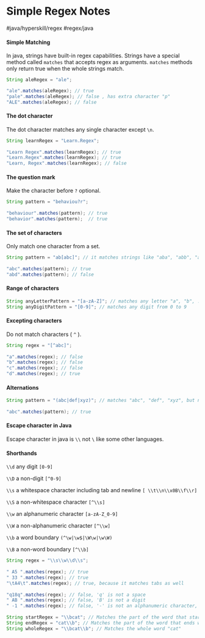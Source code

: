 # Simple Regex Notes
#java/hyperskill/regex #regex/java

#### Simple Matching

In java, strings have built-in regex capabilities. Strings have a special method called `matches` that accepts regex as arguments. `matches` methods only return true when the whole strings match.

```java
String aleRegex = "ale";

"ale".matches(aleRegex); // true
"pale".matches(aleRegex); // false , has extra character "p"
"ALE".matches(aleRegex); // false
```

#### The dot character

The dot character matches any single character except `\n`.

```java
String learnRegex = "Learn.Regex";
 
"Learn Regex".matches(learnRegex); // true
"Learn.Regex".matches(learnRegex); // true
"Learn, Regex".matches(learnRegex); // false
```

#### The question mark

Make the character before `?` optional.

```java
String pattern = "behaviou?r";
 
"behaviour".matches(pattern); // true
"behavior".matches(pattern);  // true
```

#### The set of characters

Only match one character from a set.

```java
String pattern = "ab[abc]"; // it matches strings like "aba", "abb", "abc", but not "abd"
 
"abc".matches(pattern); // true
"abd".matches(pattern); // false
```

#### Range of characters

```java
String anyLetterPattern = "[a-zA-Z]"; // matches any letter "a", "b", ..., "A", "B", ...
String anyDigitPattern = "[0-9]"; // matches any digit from 0 to 9
```

#### Excepting characters

Do not match characters ( `^` ).

```java
String regex = "[^abc]";
 
"a".matches(regex); // false
"b".matches(regex); // false
"c".matches(regex); // false
"d".matches(regex); // true
```

#### Alternations

```java
String pattern = "(abc|def|xyz)"; // matches "abc", "def", "xyz", but not "a" or "b"
 
"abc".matches(pattern); // true
```

#### Escape character in Java

Escape character in java is `\\` not `\` like some other languages.

#### Shorthands

`\\d`  any digit  `[0-9]`

`\\D`  a non-digit  `[^0-9]` 

`\\s`  a whitespace character including tab and newline  `[ \\t\\n\\x0B\\f\\r]`

`\\S`  a non-whitespace character  `[^\\s]`

`\\w`  an alphanumeric character  `[a-zA-Z_0-9]`

`\\W`  a non-alphanumeric character  `[^\\w]`

`\\b`  a word boundary   `(^\w|\w$|\W\w|\w\W)`

`\\B`  a non-word boundary  `[^\\b]`

```java
String regex = "\\s\\w\\d\\s";
 
" A5 ".matches(regex); // true
" 33 ".matches(regex); // true
"\tA4\t".matches(regex); // true, because it matches tabs as well
 
"q18q".matches(regex); // false, 'q' is not a space
" AB ".matches(regex); // false, 'B' is not a digit
" -1 ".matches(regex); // false, '-' is not an alphanumeric character, but '_' is OK. 
 
String startRegex = "\\bcat"; // Matches the part of the word that starts with "cat"
String endRegex = "cat\\b"; // Matches the part of the word that ends with "cat"
String wholeRegex = "\\bcat\\b"; // Matches the whole word "cat"
```

